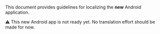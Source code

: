 This document provides guidelines for localizing the **new** Android application.

:warning: This new Android app is not ready yet. No translation effort should be made for now.